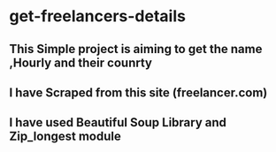 # get-freelancers-details
## This Simple project is aiming to get the name ,Hourly and their counrty
## I have Scraped from this site (freelancer.com)
## I have used Beautiful Soup Library and Zip_longest module
